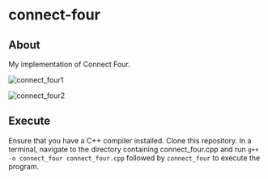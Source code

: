 # connect-four

## About
My implementation of Connect Four.  

![connect_four1](https://dxaviud.github.io/images/connect_four1.PNG)  

![connect_four2](https://dxaviud.github.io/images/connect_four2.PNG)

## Execute
Ensure that you have a C++ compiler installed. Clone this repository. In a terminal, navigate to the directory containing connect_four.cpp and run `g++ -o connect_four connect_four.cpp` followed by `connect_four` to execute the program.
